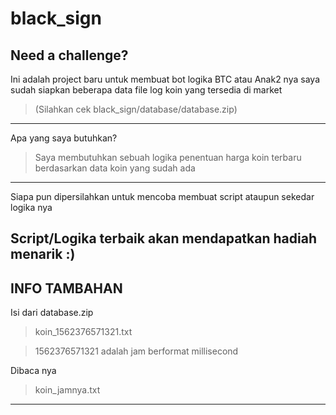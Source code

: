 # black_sign
Need a challenge?
------------------------------------------------------------
Ini adalah project baru untuk membuat bot logika BTC atau Anak2 nya
saya sudah siapkan beberapa data file log koin yang tersedia di market
> (Silahkan cek black_sign/database/database.zip)
------------------------------------------------------------
Apa yang saya butuhkan?
> Saya membutuhkan sebuah logika penentuan harga koin terbaru 
    berdasarkan data koin yang sudah ada
------------------------------------------------------------
Siapa pun dipersilahkan untuk mencoba membuat script ataupun sekedar logika nya


Script/Logika terbaik akan mendapatkan hadiah menarik :)
------------------------------------------------------------
INFO TAMBAHAN
--------------
Isi dari database.zip

> koin_1562376571321.txt 

> 1562376571321 adalah jam berformat millisecond

Dibaca nya

> koin_jamnya.txt
------------------------------------------------------------
